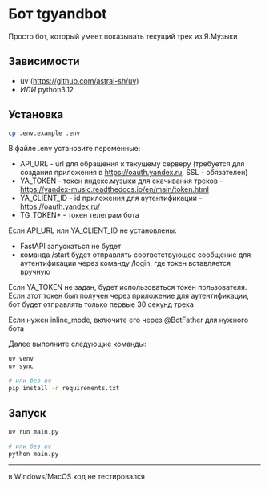 # Бот tgyandbot
Просто бот, который умеет показывать текущий трек из Я.Музыки 

## Зависимости
- uv (https://github.com/astral-sh/uv)
- *ИЛИ* python3.12 

## Установка
```bash
cp .env.example .env
```

В файле .env установите переменные: 
- API_URL - url для обращения к текущему серверу (требуется для создания приложения в https://oauth.yandex.ru, SSL - обязателен)
- YA_TOKEN - токен яндекс.музыки для скачивания треков - https://yandex-music.readthedocs.io/en/main/token.html
- YA_CLIENT_ID - id приложения для аутентификации - https://oauth.yandex.ru/
- TG_TOKEN* - токен телеграм бота

Если API_URL или YA_CLIENT_ID не установлены:
- FastAPI запускаться не будет
- команда /start будет отправлять соответствующее сообщение для аутентификации через команду /login, где токен вставляется вручную

Если YA_TOKEN не задан, будет использоваться токен пользователя. Если этот токен был получен через приложение для аутентификации, бот будет отправлять только первые 30 секунд трека

Если нужен inline_mode, включите его через @BotFather для нужного бота

Далее выполните следующие команды:
```bash
uv venv
uv sync

# или без uv
pip install -r requirements.txt
```

## Запуск
```bash
uv run main.py

# или без uv 
python main.py
```

----
в Windows/MacOS код не тестировался 